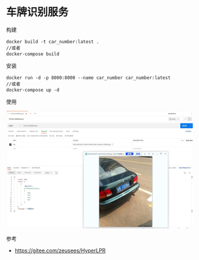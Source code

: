 # 车牌识别服务

构建

```
docker build -t car_number:latest .
//或者
docker-compose build
```

安装

```
docker run -d -p 8000:8000 --name car_number car_number:latest
//或者
docker-compose up -d
```

使用

![接口调用示例](test/example.jpg)

参考

- https://gitee.com/zeusees/HyperLPR